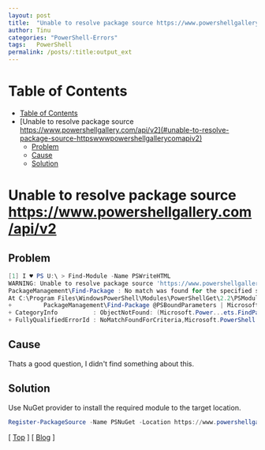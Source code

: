 ```yaml
---
layout: post
title:  "Unable to resolve package source https://www.powershellgallery.com/api/v2"
author: Tinu
categories: "PowerShell-Errors"
tags:   PowerShell
permalink: /posts/:title:output_ext
---
```


# Table of Contents

- [Table of Contents](#table-of-contents)
- [Unable to resolve package source https://www.powershellgallery.com/api/v2](#unable-to-resolve-package-source-httpswwwpowershellgallerycomapiv2)
  - [Problem](#problem)
  - [Cause](#cause)
  - [Solution](#solution)

# Unable to resolve package source https://www.powershellgallery.com/api/v2

## Problem

````powershell
[1] I ♥ PS U:\ > Find-Module -Name PSWriteHTML
WARNING: Unable to resolve package source 'https://www.powershellgallery.com/api/v2'.
PackageManagement\Find-Package : No match was found for the specified search criteria and module name 'PSWriteHTML'. Try Get-PSRepository to see all available registered module repositories.
At C:\Program Files\WindowsPowerShell\Modules\PowerShellGet\2.2\PSModule.psm1:8871 char:9
+         PackageManagement\Find-Package @PSBoundParameters | Microsoft ...
+ CategoryInfo          : ObjectNotFound: (Microsoft.Power...ets.FindPackage:FindPackage) [Find-Package], Exception
+ FullyQualifiedErrorId : NoMatchFoundForCriteria,Microsoft.PowerShell.PackageManagement.Cmdlets.FindPackage
````

## Cause

Thats a good question, I didn't find something about this.

## Solution

Use NuGet provider to install the required module to the target location.

````powershell
Register-PackageSource -Name PSNuGet -Location https://www.powershellgallery.com/api/v2 -ProviderName NuGet
````

[ [Top](#table-of-contents) ] [ [Blog](../categories.html) ]